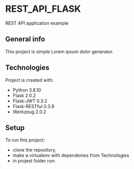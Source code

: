 # REST_API_FLASK
REST API application example 
## General info
This project is simple Lorem ipsum dolor generator.
	
## Technologies
Project is created with:
* Python 3.8.10
* Flask 2.0.2
* Flask-JWT 0.3.2
* Flask-RESTful 0.3.9
* Werkzeug 2.0.2
	
## Setup
To run this project:
* clone the repository,
* make a virtualenv with dependenies from Technologies
* in projest folder run:
```$ python run app.py
```
